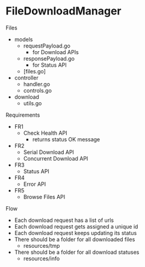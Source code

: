 # FileDownloadManager

Files
- models
    - requestPayload.go
        - for Download APIs
    - responsePayload.go
        - for Status API
    - [files.go]
- controller
    - handler.go
    - controls.go
- download
    - utils.go

Requirements

- FR1
    - Check Health API
        - returns status OK message
- FR2
    - Serial Download API
    - Concurrent Download API
- FR3
    - Status API
- FR4
    - Error API
- FR5
    - Browse Files API

Flow

- Each download request has a list of urls
- Each download request gets assigned a unique id
- Each download request keeps updating its status
- There should be a folder for all downloaded files
    - resources/tmp
- There should be a folder for all download statuses
    - resources/info
